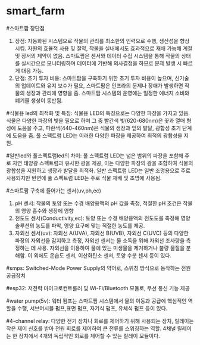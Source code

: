 # smart_farm

#스마트팜 장단점
1. 장점: 자동화된 시스템으로 작물의 관리를 최소한의 인력으로 수행, 생산성을 향상시킴. 자원의 효율적 사용 및 절약, 작물을 실내에서도 효과적으로 재배 가능해 계절 및 장서의 제약이 없음. 스마트팜은 센서와 데이터 수집 시스템을 통해 작물의 상태를 실시간으로 모니터링하며 데이터에 기반해 의사결정을 하므로 문제 발생 시 빠르게 대응 가능.
2. 단점: 초기 투자 비용: 스마트팜을 구축하기 위한 초기 투자 비용이 높으며, 신기술의 업데이트와 유지 보수가 필요, 스마트팜은 인프라의 문제나 장애가 발생하면 작물의 생장과 관리에 영향을 줌. 스마트팜 시스템의 운영에는 일정한 에너지 소비와 폐기물 생성이 동반됨.

#식물용 led의 최적화 및 특징:
식물용 LED의 특징으로는 다양한 파장을 가지고 있음. 식물은 다양한 파장의 빛을 필요로 하며 그 중 빨간색 빛(620-680nm)은 꽃과 열매 형성에 도움을 주고, 파란색(440-460nm)은 식물의 생장과 잎의 발달, 광합성 초기 단계에 도움을 줌. 풀 스펙트럼 LED는 이러한 다양한 파장을 제공하여 최적의 광합성을 지원.

#일반led와 풀스펙트럼led의 차이:
풀 스펙트럼 LED는 넓은 범위의 파장을 포함해 주로 자연 태양광 스펙트럼과 유사한 광을 제공, 이는 다양한 파장의 광을 조합하여 식물의 광합성을 지원하고 생장과 발달을 최적화. 일반 스펙트럼 LED는 일반 조명용으로 주로 사용되지만 반면에 풀 스펙트럼 LED는 주로 식물 재배 및 조명에 사용됨.

#스마트팜 구축에 들어가는 센서(uv,ph,ec)
1. pH 센서: 작물의 토양 또는 수경 배양용액의 pH 값을 측정, 적절한 pH 조건은 작물의 영양 흡수와 생장에 영향
2. 전도도 센서(Conductivity,ec): 토양 또는 수경 배양용액의 전도도를 측정해 영양솔루션의 농도를 파악, 영양 요구에 맞는 적절한 농도를 제공.
3. 자외선 센서(uv): 자외선 A(UVA), 자외선 B(UVB), 자외선 C(UVC) 등의 다양한 파장의 자외선을 감지하고 측정, 자외선 센서는 물 소독을 위해 자외선 조사량을 측정하는 데 사용. 자외선을 이용하여 물에 있는 미생물을 제거하거나 불량 물질을 분해함.
이 외에도 온습도 센서, 이산화탄소 센서, 토양 수분 센서 등이 있다.

#smps:
Switched-Mode Power Supply의 약어로, 스위칭 방식으로 동작하는 전원 공급장치

#esp32:
저전력 마이크로컨트롤러 및 Wi-Fi/Bluetooth 모듈로, 무선 통신 기능 제공

#water pump(5v):
워터 펌프는 스마트팜 시스템에서 물의 이동과 공급에 핵심적인 역할을 수행, 서브머시블 펌프,표면 펌프, 자기식 펌프, 유체식 펌프 등이 있다.

#4-channel relay:
다양한 전기 장치나 회로를 제어하기 위해 사용되는 장치, 릴레이는 작은 제어 신호를 받아 전원 회로를 제어하여 큰 전류를 스위칭하는 역할. 4채널 릴레이는 한 장치에서 4개의 독립적인 회로를 제어할 수 있는 릴레이 모듈이다.
